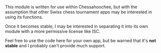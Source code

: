 This module is written for use within Chessahoochee, but with the assumption that other Swiss chess tournament apps may be interested in using its functions.

Once it becomes stable, I may be interested in separating it into its own module with a more permissive license like ISC.

Feel free to use the code here for your own app, but be warned that it's **not stable** and I probably can't provide much support. 